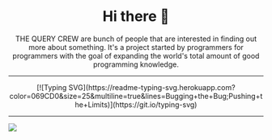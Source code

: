 <h1 align=center>Hi there 👋</h1>
<p align=center>THE QUERY CREW are bunch of people that are interested in finding out more about something. It's a project started by programmers for programmers with the goal of expanding the world's total amount of good programming knowledge.</p>

<hr>
<p align="center">
  [![Typing SVG](https://readme-typing-svg.herokuapp.com?color=069CD0&size=25&multiline=true&lines=Bugging+the+Bug;Pushing+the+Limits)](https://git.io/typing-svg)
</p>
<hr>


  <a href="https://github.com/DenverCoder1/readme-typing-svg"><img src="https://readme-typing-svg.herokuapp.com?lines=Computer+Science+Community;Bugging+the+Bug;Pushing+the+limits;&center=true&width=500&height=50"></a>


